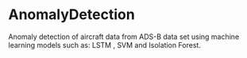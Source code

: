 # AnomalyDetection<br>

Anomaly detection of aircraft data from ADS-B data set using machine learning models such as: LSTM , SVM and Isolation Forest.
